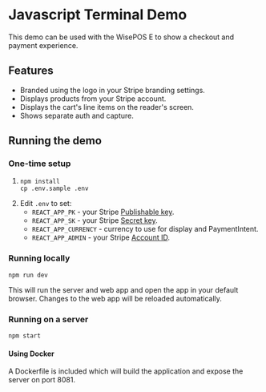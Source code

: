 # Javascript Terminal Demo

This demo can be used with the WisePOS E to show a checkout and payment experience.

## Features

* Branded using the logo in your Stripe branding settings.
* Displays products from your Stripe account.
* Displays the cart's line items on the reader's screen.
* Shows separate auth and capture.

## Running the demo

### One-time setup

1. 
    ```
    npm install
    cp .env.sample .env
    ```
1. Edit `.env` to set:
    * `REACT_APP_PK` - your Stripe [Publishable key](https://dashboard.stripe.com/account/apikeys).
    * `REACT_APP_SK` - your Stripe [Secret key](https://dashboard.stripe.com/account/apikeys).
    * `REACT_APP_CURRENCY` - currency to use for display and PaymentIntent.
    * `REACT_APP_ADMIN` - your Stripe [Account ID](https://dashboard.stripe.com/settings/account).

### Running locally
```
npm run dev
```
This will run the server and web app and open the app in your default browser. Changes to the web app will be reloaded automatically.

### Running on a server
```
npm start
```

#### Using Docker
A Dockerfile is included which will build the application and expose the server on port 8081.

